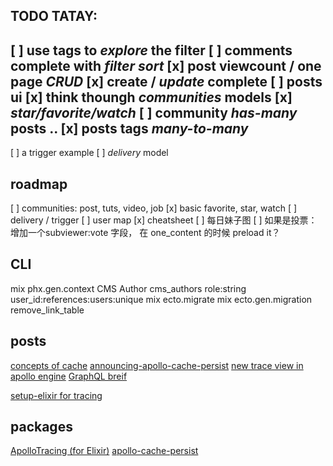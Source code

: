 
## TODO TATAY: 

  [ ] use tags to *explore* the filter
  [ ] comments complete with *filter*  *sort*
  [x] post viewcount / one page *CRUD* 
  [x] create / *update* complete
  [ ] posts ui
  [x] think thoungh *communities* models
  [x] *star/favorite/watch*
  [ ] community *has-many* posts ..
  [x] posts tags  *many-to-many*
  --------------------------------------
  [ ] a trigger example
  [ ] *delivery* model

## roadmap
  [ ] communities: post, tuts, video, job
  [x] basic favorite, star, watch
  [ ] delivery / trigger
  [ ] user map
  [x] cheatsheet
  [ ] 每日妹子图
  [ ] 如果是投票： 增加一个subviewer:vote 字段， 在 one_content 的时候 preload it？ 

## CLI

 mix phx.gen.context CMS Author cms_authors role:string user_id:references:users:unique
 mix ecto.migrate
 mix ecto.gen.migration remove_link_table

## posts

[concepts of cache](https://dev-blog.apollodata.com/the-concepts-of-graphql-bc68bd819be3)
[announcing-apollo-cache-persist](https://dev-blog.apollodata.com/announcing-apollo-cache-persist-cb05aec16325)
[new trace view in apollo engine](https://dev-blog.apollodata.com/the-new-trace-view-in-apollo-engine-566b25bdfdb0)
[GraphQL breif](https://alligator.io/graphql/introduction-graphql-queries/)

[setup-elixir for tracing](https://www.apollographql.com/docs/engine/setup-elixir.html)

## packages 

[ApolloTracing (for Elixir)](https://github.com/sikanhe/apollo-tracing-elixir)
[apollo-cache-persist](https://github.com/apollographql/apollo-cache-persist)


